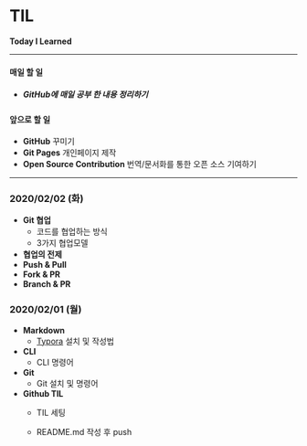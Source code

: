 # TIL



**Today I Learned**

  

___
  


#### 매일 할 일

* ##### GitHub에 매일 공부 한 내용 정리하기
 
 
#### 앞으로 할 일

* __GitHub__ 꾸미기
* __Git Pages__ 개인페이지 제작
* **Open Source Contribution** 번역/문서화를 통한 오픈 소스 기여하기



---
 
### 2020/02/02 (화)

* **Git 협업**
  * 코드를 협업하는 방식
  * 3가지 협업모델
* **협업의 전제**
* **Push & Pull**
* **Fork & PR**
* **Branch & PR**



### 2020/02/01 (월)

- __Markdown__
  - [Typora](https://typora.io/) 설치 및 작성법
- __CLI__
  - CLI 명령어
- __Git__
  - Git 설치 및 명령어 
- **Github TIL**
  - TIL 세팅

  - README.md 작성 후 push
